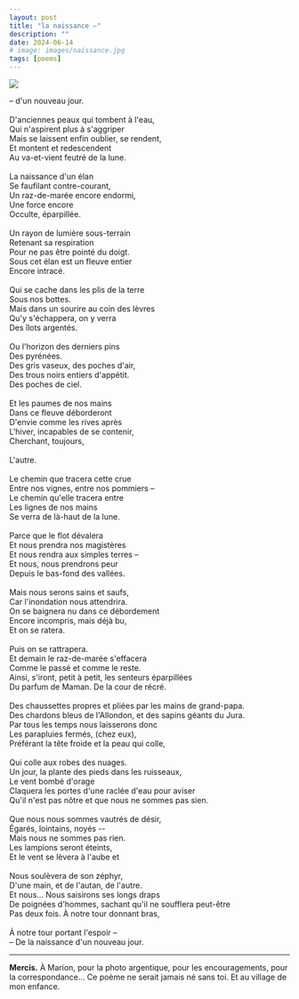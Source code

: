 ```yaml
---
layout: post
title: "la naissance –"
description: ""
date: 2024-06-14
# image: images/naissance.jpg
tags: [poems]
---
```


![]({{site.baseurl}}/images/naissance.jpg)


<p style="text-align: center;">

– d'un nouveau jour.  <br/>
<br/>
D'anciennes peaux qui tombent à l'eau,  <br/>
Qui n'aspirent plus à s'aggriper  <br/>
Mais se laissent enfin oublier, se rendent,  <br/>
Et montent et redescendent  <br/>
Au va-et-vient feutré de la lune.  <br/>
<br/>
La naissance d'un élan  <br/>
Se faufilant contre-courant,  <br/>
Un raz-de-marée encore endormi,  <br/>
Une force encore  <br/>
Occulte, éparpillée.  <br/>
<br/>
Un rayon de lumière sous-terrain  <br/>
Retenant sa respiration  <br/>
Pour ne pas être pointé du doigt.  <br/>
Sous cet élan est un fleuve entier  <br/>
Encore intracé.  <br/>
<br/>
Qui se cache dans les plis de la terre  <br/>
Sous nos bottes.  <br/>
Mais dans un sourire au coin des lèvres  <br/>
Qu'y s'échappera, on y verra  <br/>
Des îlots argentés.  <br/>
<br/>
Ou l'horizon des derniers pins  <br/>
Des pyrénées.  <br/>
Des gris vaseux, des poches d'air,  <br/>
Des trous noirs entiers d'appétit.  <br/>
Des poches de ciel.  <br/>
<br/>
Et les paumes de nos mains  <br/>
Dans ce fleuve déborderont  <br/>
D'envie comme les rives après  <br/>
L'hiver, incapables de se contenir,  <br/>
Cherchant, toujours,  <br/>
<br/>
L'autre.  <br/>
<br/>
Le chemin que tracera cette crue  <br/>
Entre nos vignes, entre nos pommiers –  <br/>
Le chemin qu'elle tracera entre  <br/>
Les lignes de nos mains  <br/>
Se verra de là-haut de la lune.  <br/>
<br/>
Parce que le flot dévalera  <br/>
Et nous prendra nos magistères  <br/>
Et nous rendra aux simples terres –  <br/>
Et nous, nous prendrons peur  <br/>
Depuis le bas-fond des vallées.  <br/>
<br/>
Mais nous serons sains et saufs,  <br/>
Car l'inondation nous attendrira.  <br/>
On se baignera nu dans ce débordement  <br/>
Encore incompris, mais déjà bu,  <br/>
Et on se ratera.  <br/>
<br/>
Puis on se rattrapera.  <br/>
Et demain le raz-de-marée s'effacera  <br/>
Comme le passé et comme le reste.  <br/>
Ainsi, s'iront, petit à petit, les senteurs éparpillées  <br/>
Du parfum de Maman. De la cour de récré.  <br/>
<br/>
Des chaussettes propres et pliées par les mains de grand-papa.  <br/>
Des chardons bleus de l'Allondon, et des sapins géants du Jura.  <br/>
Par tous les temps nous laisserons donc  <br/>
Les parapluies fermés, (chez eux),  <br/>
Préférant la tête froide et la peau qui colle,  <br/>
<br/>
Qui colle aux robes des nuages.  <br/>
Un jour, la plante des pieds dans les ruisseaux,  <br/>
Le vent bombé d'orage  <br/>
Claquera les portes d'une raclée d'eau pour aviser  <br/>
Qu'il n'est pas nôtre et que nous ne sommes pas sien.  <br/>
<br/>
Que nous nous sommes vautrés de désir,  <br/>
Égarés, lointains, noyés --  <br/>
Mais nous ne sommes pas rien.  <br/>
Les lampions seront éteints,  <br/>
Et le vent se lèvera à l'aube et  <br/>
<br/>
Nous soulèvera de son zéphyr,  <br/>
D'une main, et de l'autan, de l'autre.  <br/>
Et nous... Nous saisirons ses longs draps  <br/>
De poignées d'hommes, sachant qu'il ne soufflera peut-être  <br/>
Pas deux fois. À notre tour donnant bras,  <br/>
<br/>
À notre tour portant l'espoir –  <br/>
– De la naissance d'un nouveau jour.  <br/>

</p>

---

**Mercis.** À Marion, pour la photo argentique, pour les encouragements, pour la correspondance... Ce poème ne serait jamais né sans toi. Et au village de mon enfance.
